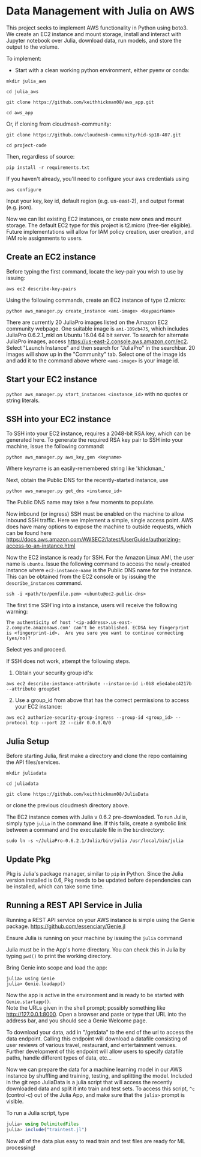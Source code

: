 # Data Management with Julia on AWS

This project seeks to implement AWS functionality in Python using boto3.  We create an EC2 instance and mount storage, install and interact with Jupyter notebook over Julia, download data, run models, and store the output to the volume.  

To implement: 

- Start with a clean working python environment, either pyenv or conda:

```mkdir julia_aws```

```cd julia_aws```

```git clone https://github.com/keithhickman08/aws_app.git```

```cd aws_app```

Or, if cloning from cloudmesh-community: 

```git clone https://github.com/cloudmesh-community/hid-sp18-407.git```

```cd project-code```

Then, regardless of source:

```pip install -r requirements.txt```

If you haven't already, you'll need to configure your aws credentials using 

```aws configure``` 

Input your key, key id, default region (e.g. us-east-2), and output format (e.g. json). 

Now we can list existing EC2 instances, or create new ones and mount storage.  The default EC2 type for this project is t2.micro (free-tier eligible). Future implementations will allow for IAM policy creation, user creation, and IAM role assignments to users. 

## Create an EC2 instance

Before typing the first command, locate the key-pair you wish to use by issuing: 

```aws ec2 describe-key-pairs```

Using the following commands, create an EC2 instance of type t2.micro: 

```python aws_manager.py create_instance <ami-image> <keypairName>```

There are currently 20 JuliaPro images listed on the Amazon EC2 community webpage.
One suitable image is ```ami-109cb475```, which includes JuliaPro 0.6.2.1_mkl on Ubuntu 16.04 64 bit server.  To search for alternate JuliaPro images, access <https://us-east-2.console.aws.amazon.com/ec2>. Select "Launch Instance" and then search for "JuliaPro" in the searchbar.  20 images will show up in the "Community" tab.  Select one of the image ids and add it to the command above where ```<ami-image>``` is your image id.  

## Start your EC2 instance

```python aws_manager.py start_instances <instance_id>``` with no quotes or string literals. 

## SSH into your EC2 instance

To SSH into your EC2 instance, requires a 2048-bit RSA key, which can be
generated here. To generate the required RSA key pair to SSH into
your machine, issue the following command:

```python aws_manager.py aws_key_gen <keyname>```

Where keyname is an easily-remembered string like 'khickman_'

Next, obtain the Public DNS for the recently-started instance, use

```python aws_manager.py get_dns <instance_id>```

The Public DNS name may take a few moments to populate. 

Now inbound (or ingress) SSH must be enabled on the machine to allow inbound SSH
traffic. Here we implement a simple, single access point. AWS does have many
options to expose the machine to outside requests, which can be found here
<https://docs.aws.amazon.com/AWSEC2/latest/UserGuide/authorizing-access-to-an-instance.html>


Now the EC2 instance is ready for SSH.  For the Amazon Linux AMI, the user name
is ```ubuntu```. Issue the following command to access the newly-created
instance where ```ec2-instance-name``` is the Public DNS name for the instance.
This can be obtained from the EC2 console or by issuing the
```describe_instances``` command. 

```ssh -i <path/to/pemfile.pem> <ubuntu@ec2-public-dns>```

The first time SSH'ing into a instance, users will receive the following warning: 

```The authenticity of host '<ip-address>.us-east-2.compute.amazonaws.com' can't be established. ECDSA key fingerprint is <fingerprint-id>.  Are you sure you want to continue connecting (yes/no)?```

Select yes and proceed. 

If SSH does not work, attempt the following steps. 

1) Obtain your security group id's:

```aws ec2 describe-instance-attribute --instance-id i-0b8 e5e4abec4217b --attribute groupSet```

2) Use a group_id from above that has the correct permissions to access your EC2
instance:

```aws ec2 authorize-security-group-ingress --group-id <group_id> --protocol tcp --port 22 --cidr 0.0.0.0/0```


## Julia Setup

Before starting Julia, first make a directory and clone the repo containing the API files/services. 

```mkdir juliadata```

```cd juliadata```

```git clone https://github.com/keithhickman08/JuliaData```

or clone the previous cloudmesh directory above. 

The EC2 instance comes with Julia v 0.6.2 pre-downloaded. To run Julia, simply type ```julia``` in the command line. If this fails, create a symbolic link between a command and the executable file in the ```bin```directory:

```sudo ln -s ~/JuliaPro-0.6.2.1/Julia/bin/julia /usr/local/bin/julia```

## Update Pkg 
Pkg is Julia's package manager, similar to ```pip``` in Python.  Since the Julia version installed is 0.6, Pkg needs to be updated before dependencies can be installed, which can take some time.

## Running a REST API Service in Julia

Running a REST API service on your AWS instance is simple using the Genie package.  <https://github.com/essenciary/Genie.jl>

Ensure Julia is running on your machine by issuing the ```julia``` command

Julia must be in the App's home directory. You can check this in Julia by typing ```pwd()``` to print the working directory.  

Bring Genie into scope and load the app: 

```
julia> using Genie
julia> Genie.loadapp()
```

Now the app is active in the environment and is ready to be started with ```Genie.startapp()```.  
Note the URLs given in the shell prompt; possibly something like http://127.0.0.1:8000.  Open a browser and paste or type that URL into the address bar, and you should see a Genie Welcome page.  

To download your data, add in "/getdata" to the end of the url to access the data endpoint. Calling this endpoint will download a datafile consisting of user reviews of various travel, restaurant, and entertainment venues.  Further development of this endpoint will allow users to specify datafile paths, handle different types of data, etc... 

Now we can prepare the data for a machine learning model in our AWS instance by shuffling and training, testing, and splitting the model.  Included in the git repo JuliaData is a julia script that will access the recently downloaded data and split it into train and test sets. To access this script, ```^c``` (control-c) out of the Julia App, and make sure that the ```julia>``` prompt is visible.  

To run a Julia script, type 
```julia
julia> using DelimitedFiles
julia> include("traintest.jl")
```

Now all of the data plus easy to read train and test files are ready for ML processing! 
